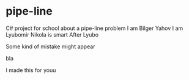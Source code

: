 # pipe-line
C# project for school about a pipe-line problem 
I am Bilger Yahov
I am Lyubomir
Nikola is smart
After Lyubo

Some kind of mistake might appear

bla

I made this for youu